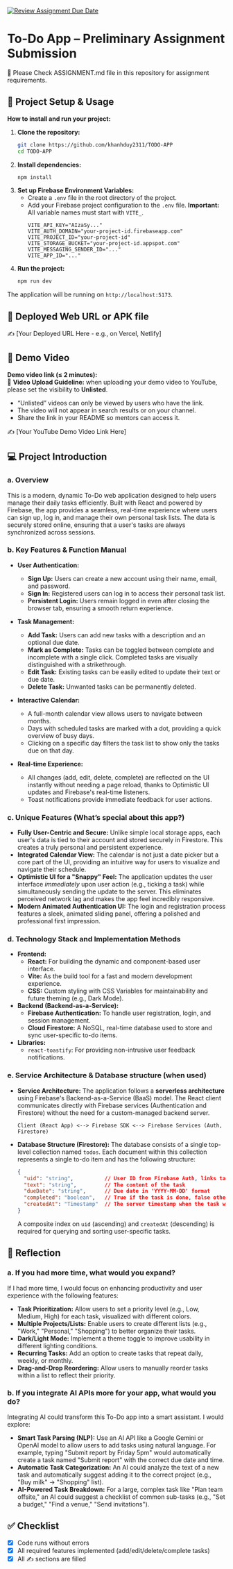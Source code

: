 [![Review Assignment Due Date](https://classroom.github.com/assets/deadline-readme-button-22041afd0340ce965d47ae6ef1cefeee28c7c493a6346c4f15d667ab976d596c.svg)](https://classroom.github.com/a/YHSq4TPZ)
# To-Do App – Preliminary Assignment Submission

👀 Please Check ASSIGNMENT.md file in this repository for assignment requirements.

## 🚀 Project Setup & Usage
**How to install and run your project:**    
1.  **Clone the repository:**
    ```bash
    git clone https://github.com/khanhduy2311/TODO-APP
    cd TODO-APP
    ```
2.  **Install dependencies:**
    ```bash
    npm install
    ```
3.  **Set up Firebase Environment Variables:**
    - Create a `.env` file in the root directory of the project.
    - Add your Firebase project configuration to the `.env` file. **Important:** All variable names must start with `VITE_`.
      ```
      VITE_API_KEY="AIzaSy..."
      VITE_AUTH_DOMAIN="your-project-id.firebaseapp.com"
      VITE_PROJECT_ID="your-project-id"
      VITE_STORAGE_BUCKET="your-project-id.appspot.com"
      VITE_MESSAGING_SENDER_ID="..."
      VITE_APP_ID="..."
      ```
4.  **Run the project:**
    ```bash
    npm run dev
    ```
The application will be running on `http://localhost:5173`.

## 🔗 Deployed Web URL or APK file
✍️ [Your Deployed URL Here - e.g., on Vercel, Netlify]


## 🎥 Demo Video
**Demo video link (≤ 2 minutes):**  
📌 **Video Upload Guideline:** when uploading your demo video to YouTube, please set the visibility to **Unlisted**.  
- “Unlisted” videos can only be viewed by users who have the link.  
- The video will not appear in search results or on your channel.  
- Share the link in your README so mentors can access it.  

✍️ [Your YouTube Demo Video Link Here]


## 💻 Project Introduction

### a. Overview

 This is a modern, dynamic To-Do web application designed to help users manage their daily tasks efficiently. Built with React and powered by Firebase, the app provides a seamless, real-time experience where users can sign up, log in, and manage their own personal task lists. The data is securely stored online, ensuring that a user's tasks are always synchronized across sessions.

### b. Key Features & Function Manual
*   **User Authentication:**
    *   **Sign Up:** Users can create a new account using their name, email, and password.
    *   **Sign In:** Registered users can log in to access their personal task list.
    *   **Persistent Login:** Users remain logged in even after closing the browser tab, ensuring a smooth return experience.

*   **Task Management:**
    *   **Add Task:** Users can add new tasks with a description and an optional due date.
    *   **Mark as Complete:** Tasks can be toggled between complete and incomplete with a single click. Completed tasks are visually distinguished with a strikethrough.
    *   **Edit Task:** Existing tasks can be easily edited to update their text or due date.
    *   **Delete Task:** Unwanted tasks can be permanently deleted.

*   **Interactive Calendar:**
    *   A full-month calendar view allows users to navigate between months.
    *   Days with scheduled tasks are marked with a dot, providing a quick overview of busy days.
    *   Clicking on a specific day filters the task list to show only the tasks due on that day.

*   **Real-time Experience:**
    *   All changes (add, edit, delete, complete) are reflected on the UI instantly without needing a page reload, thanks to Optimistic UI updates and Firebase's real-time listeners.
    *   Toast notifications provide immediate feedback for user actions.

### c. Unique Features (What’s special about this app?) 

*   **Fully User-Centric and Secure:** Unlike simple local storage apps, each user's data is tied to their account and stored securely in Firestore. This creates a truly personal and persistent experience.
*   **Integrated Calendar View:** The calendar is not just a date picker but a core part of the UI, providing an intuitive way for users to visualize and navigate their schedule.
*   **Optimistic UI for a "Snappy" Feel:** The application updates the user interface *immediately* upon user action (e.g., ticking a task) while simultaneously sending the update to the server. This eliminates perceived network lag and makes the app feel incredibly responsive.
*   **Modern Animated Authentication UI:** The login and registration process features a sleek, animated sliding panel, offering a polished and professional first impression.

### d. Technology Stack and Implementation Methods

*   **Frontend:**
    *   **React:** For building the dynamic and component-based user interface.
    *   **Vite:** As the build tool for a fast and modern development experience.
    *   **CSS:** Custom styling with CSS Variables for maintainability and future theming (e.g., Dark Mode).
*   **Backend (Backend-as-a-Service):**
    *   **Firebase Authentication:** To handle user registration, login, and session management.
    *   **Cloud Firestore:** A NoSQL, real-time database used to store and sync user-specific to-do items.
*   **Libraries:**
    *   `react-toastify`: For providing non-intrusive user feedback notifications.

### e. Service Architecture & Database structure (when used)

*   **Service Architecture:** The application follows a **serverless architecture** using Firebase's Backend-as-a-Service (BaaS) model. The React client communicates directly with Firebase services (Authentication and Firestore) without the need for a custom-managed backend server.

    ```
    Client (React App) <--> Firebase SDK <--> Firebase Services (Auth, Firestore)
    ```

*   **Database Structure (Firestore):**
    The database consists of a single top-level collection named `todos`. Each document within this collection represents a single to-do item and has the following structure:

    ```json
    {
      "uid": "string",          // User ID from Firebase Auth, links task to a user
      "text": "string",         // The content of the task
      "dueDate": "string",      // Due date in 'YYYY-MM-DD' format
      "completed": "boolean",   // True if the task is done, false otherwise
      "createdAt": "Timestamp"  // The server timestamp when the task was created
    }
    ```
    A composite index on `uid` (ascending) and `createdAt` (descending) is required for querying and sorting user-specific tasks.

## 🧠 Reflection

### a. If you had more time, what would you expand?
 If I had more time, I would focus on enhancing productivity and user experience with the following features:
*   **Task Prioritization:** Allow users to set a priority level (e.g., Low, Medium, High) for each task, visualized with different colors.
*   **Multiple Projects/Lists:** Enable users to create different lists (e.g., "Work," "Personal," "Shopping") to better organize their tasks.
*   **Dark/Light Mode:** Implement a theme toggle to improve usability in different lighting conditions.
*   **Recurring Tasks:** Add an option to create tasks that repeat daily, weekly, or monthly.
*   **Drag-and-Drop Reordering:** Allow users to manually reorder tasks within a list to reflect their priority.

### b. If you integrate AI APIs more for your app, what would you do?
 Integrating AI could transform this To-Do app into a smart assistant. I would explore:
*   **Smart Task Parsing (NLP):** Use an AI API like a Google Gemini or OpenAI model to allow users to add tasks using natural language. For example, typing "Submit report by Friday 5pm" would automatically create a task named "Submit report" with the correct due date and time.
*   **Automatic Task Categorization:** An AI could analyze the text of a new task and automatically suggest adding it to the correct project (e.g., "Buy milk" -> "Shopping" list).
*   **AI-Powered Task Breakdown:** For a large, complex task like "Plan team offsite," an AI could suggest a checklist of common sub-tasks (e.g., "Set a budget," "Find a venue," "Send invitations").

## ✅ Checklist
- [x] Code runs without errors  
- [x] All required features implemented (add/edit/delete/complete tasks)  
- [x] All ✍️ sections are filled

